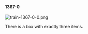 #### 1367-0
![train-1367-0-0.png](https://github.com/lil-lab/nlvr/raw/master/nlvr/train/images/57/train-1367-0-0.png "train-1367-0-0.png")

There is a box with exactly three items.